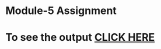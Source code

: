 
# Module-5 Assignment

# To see the output [CLICK HERE](https://shaleenjha.github.io/Coursera-HTML_CSS_JS/Assignments/module5-solution/index.html)
